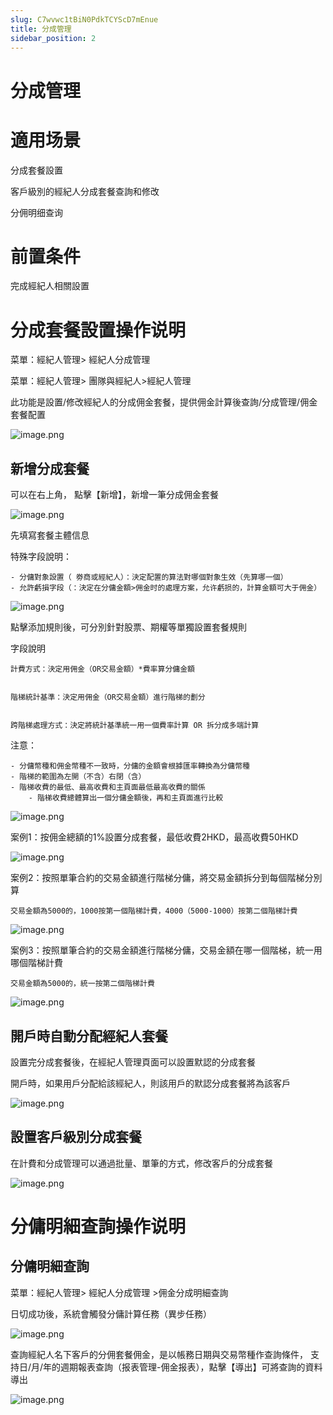 ```yaml
---
slug: C7wvwc1tBiN0PdkTCYScD7mEnue
title: 分成管理
sidebar_position: 2
---
```



# 分成管理


# 適用场景


分成套餐設置


客戶級別的經紀人分成套餐查詢和修改


分佣明细查询


# 前置条件


完成經紀人相關設置


# 分成套餐設置操作说明


菜單：經紀人管理> 經紀人分成管理 


菜單：經紀人管理> 團隊與經紀人>經紀人管理


此功能是設置/修改經紀人的分成佣金套餐，提供佣金計算後查詢/分成管理/佣金套餐配置


![image.png](/assets/74479a1f2cae9840e754e6d5dddd5f8f.png)


## **新增分成套餐**


可以在右上角， 點擊【新增】，新增一筆分成佣金套餐


![image.png](/assets/b0ac013b938a187b46235c229a2a8c93.png)


先填寫套餐主體信息


特殊字段說明：

    - 分傭對象設置（ 劵商或經紀人）：決定配置的算法對哪個對象生效（先算哪一個）
    - 允許虧損字段（：決定在分傭金額>佣金时的處理方案，允许虧损的，計算金額可大于佣金）

![image.png](/assets/8bfb981522524720ac18ecabfeb26531.png)


點擊添加規則後，可分別針對股票、期權等單獨設置套餐規則


字段說明


    計費方式：決定用佣金（OR交易金額）*費率算分傭金額


    階梯統計基準：決定用佣金（OR交易金額）進行階梯的劃分


    跨階梯處理方式：決定將統計基準統一用一個費率計算 OR 拆分成多端計算


注意：

    - 分傭幣種和佣金幣種不一致時，分傭的金額會根據匯率轉換為分傭幣種
    - 階梯的範圍為左開（不含）右閉（含）
    - 階梯收費的最低、最高收費和主頁面最低最高收費的關係
        - 階梯收費總體算出一個分傭金額後，再和主頁面進行比較

![image.png](/assets/c9d2703a7e47a5762ff03cda4a4fe796.png)


案例1：按佣金總額的1%設置分成套餐，最低收費2HKD，最高收費50HKD


![image.png](/assets/711e365bd9355447096d0afe9ad556f1.png)


案例2：按照單筆合約的交易金額進行階梯分傭，將交易金額拆分到每個階梯分別算


    交易金額為5000的，1000按第一個階梯計費，4000（5000-1000）按第二個階梯計費


![image.png](/assets/14e0698fdf7d8065a544a1242450963c.png)


案例3：按照單筆合約的交易金額進行階梯分傭，交易金額在哪一個階梯，統一用哪個階梯計費


    交易金額為5000的，統一按第二個階梯計費


![image.png](/assets/9f9ccd350863409ff0b3229dfd3e8b3a.png)


## 開戶時自動分配經紀人套餐


設置完分成套餐後，在經紀人管理頁面可以設置默認的分成套餐


開戶時，如果用戶分配給該經紀人，則該用戶的默認分成套餐將為該客戶


![image.png](/assets/6c68f81a1387fdf2a7b31723a6e63efa.png)


## 設置客戶級別分成套餐


在計費和分成管理可以通過批量、單筆的方式，修改客戶的分成套餐


![image.png](/assets/1e2116e00ab002deafe2783e18fead0c.png)


# 分傭明細查詢操作说明


## 分傭明細查詢


菜單：經紀人管理> 經紀人分成管理 >佣金分成明細查詢


日切成功後，系統會觸發分傭計算任務（異步任務）


![image.png](/assets/22884e7fab1a39133f202d164ebb7689.png)


查詢經紀人名下客戶的分佣套餐佣金，是以帳務日期與交易幣種作查詢條件， 支持日/月/年的週期報表查詢（报表管理-佣金报表），點擊【導出】可將查詢的資料導出


![image.png](/assets/3143719f30313290318fda37d88c678c.png)


